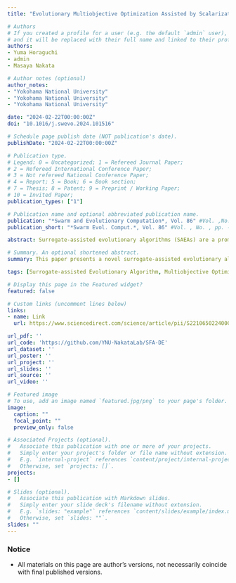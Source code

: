 ```yaml
---
title: "Evolutionary Multiobjective Optimization Assisted by Scalarization Function Approximation for High-Dimensional Expensive Problems"

# Authors
# If you created a profile for a user (e.g. the default `admin` user), write the username (folder name) here 
# and it will be replaced with their full name and linked to their profile.
authors:
- Yuma Horaguchi
- admin
- Masaya Nakata

# Author notes (optional)
author_notes:
- "Yokohama National University"
- "Yokohama National University"
- "Yokohama National University"

date: "2024-02-22T00:00:00Z"
doi: "10.1016/j.swevo.2024.101516"

# Schedule page publish date (NOT publication's date).
publishDate: "2024-02-22T00:00:00Z"

# Publication type.
# Legend: 0 = Uncategorized; 1 = Refereed Journal Paper;
# 2 = Refereed International Conference Paper;
# 3 = Not refereed National Conference Paper;
# 4 = Report; 5 = Book; 6 = Book section;
# 7 = Thesis; 8 = Patent; 9 = Preprint / Working Paper;
# 10 = Invited Paper;
publication_types: ["1"]

# Publication name and optional abbreviated publication name.
publication: "*Swarm and Evolutionary Computation*, Vol. 86" #Vol. ,No. , pp. --"
publication_short: "*Swarm Evol. Comput.*, Vol. 86" #Vol. , No. , pp. --"

abstract: Surrogate-assisted evolutionary algorithms (SAEAs) are a promising approach for solving expensive multiobjective optimization problems, but they often cannot address high-dimensional problems. Although one common approach to overcoming this challenge is to construct reliable surrogates, their accuracy inevitably deteriorates in a high-dimensional search space. Thus, this paper presents a novel SAEA based on scalarization function approximation, which is designed to strengthen its robustness against this deterioration. The proposed algorithm constructs an approximation model for each scalarization function defined in a decomposition-based framework. Each decomposed problem is then solved using multiple independent models trained for its neighbor problems. The intent is to decrease the risk of search performance degradations caused by unreliable approximations and retain the redundancy of the surrogate-assisted search to hedge the risk of over-fitting. Furthermore, each approximation model is adapted to a promising region of its corresponding decomposed problem to reduce the complexity of model fitting given a limited number of training samples. Experimental results show that the proposed algorithm is competitive with state-of-the-art SAEAs adapted for high-dimensional problems.

# Summary. An optional shortened abstract.
summary: This paper presents a novel surrogate-assisted evolutionary algorithm based on scalarization function approximation, which is designed to strengthen its robustness against this deterioration. The proposed algorithm, called SFA/DE, constructs an approximation model for each scalarization function defined in a decomposition-based framework. Each decomposed problem is then solved using multiple independent models trained for its neighbor problems.

tags: [Surrogate-assisted Evolutionary Algorithm, Multiobjective Optimization, Scalarization Function, Many-objective Optimization, Differential Evolution]

# Display this page in the Featured widget?
featured: false

# Custom links (uncomment lines below)
links:
- name: Link
  url: https://www.sciencedirect.com/science/article/pii/S221065022400049X

url_pdf: ''
url_code: 'https://github.com/YNU-NakataLab/SFA-DE'
url_dataset: ''
url_poster: ''
url_project: ''
url_slides: ''
url_source: ''
url_video: ''

# Featured image
# To use, add an image named `featured.jpg/png` to your page's folder. 
image:
  caption: ""
  focal_point: ""
  preview_only: false

# Associated Projects (optional).
#   Associate this publication with one or more of your projects.
#   Simply enter your project's folder or file name without extension.
#   E.g. `internal-project` references `content/project/internal-project/index.md`.
#   Otherwise, set `projects: []`.
projects:
- []

# Slides (optional).
#   Associate this publication with Markdown slides.
#   Simply enter your slide deck's filename without extension.
#   E.g. `slides: "example"` references `content/slides/example/index.md`.
#   Otherwise, set `slides: ""`.
slides: ""
---
```


### Notice

- All materials on this page are author’s versions, not necessarily coincide with final published versions.
